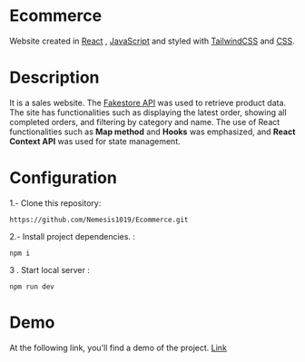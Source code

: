 # Ecommerce

Website created in [React](https://es.react.dev/) , [JavaScript](https://developer.mozilla.org/es/docs/Web/JavaScript) and styled with [TailwindCSS](https://tailwindcss.com/) and [CSS](https://developer.mozilla.org/en-US/docs/Web/CSS). 


#  Description
It is a sales website. The [Fakestore API](https://fakestoreapi.com/) was used to retrieve product data. The site has functionalities such as displaying the latest order, showing all completed orders, and filtering by category and name. The use of React functionalities such as **Map method** and **Hooks** was emphasized, and **React Context API** was used for state management.


# Configuration

1.- Clone this repository:
 
	https://github.com/Nemesis1019/Ecommerce.git


2.- Install project dependencies. :

    npm i
3 . Start local server :

    npm run dev

# Demo
At the following link, you'll find a demo of the project.
[Link](https://ecommerce-kappa-bice.vercel.app/)
